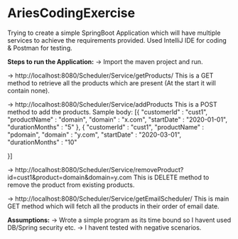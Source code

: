 # AriesCodingExercise
Trying to create a simple SpringBoot Application which will have multiple services to achieve the requirements provided.
Used IntelliJ IDE for coding & Postman for testing.

**Steps to run the Application:**
-> Import the maven project and run.

-> http://localhost:8080/Scheduler/Service/getProducts/
This is a GET method to retrieve all the products which are present (At the start it will contain none).

-> http://localhost:8080/Scheduler/Service/addProducts
This is a POST method to add the products. Sample body:
[{
	"customerId" : "cust1",
	"productName" : "domain",
	"domain" : "x.com",
	"startDate" : "2020-01-01",
	"durationMonths" : "5"
},
{
	"customerId" : "cust1",
	"productName" : "pdomain",
	"domain" : "y.com",
	"startDate" : "2020-03-01",
	"durationMonths" : "10"
	
}]

-> http://localhost:8080/Scheduler/Service/removeProduct?id=cust1&product=domain&domain=y.com
This is DELETE method to remove the product from existing products.

-> http://localhost:8080/Scheduler/Service/getEmailScheduler/
This is main GET method which will fetch all the products in their order of email date.


**Assumptions:**
-> Wrote a simple program as its time bound so I havent used DB/Spring security etc.
-> I havent tested with negative scenarios.

